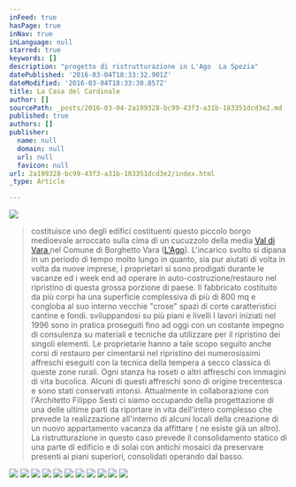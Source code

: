 ```yaml
---
inFeed: true
hasPage: true
inNav: true
inLanguage: null
starred: true
keywords: []
description: "progetto di ristrutturazione in L'Ago  La Spezia"
datePublished: '2016-03-04T18:33:32.901Z'
dateModified: '2016-03-04T18:33:30.857Z'
title: La Casa del Cardinale
author: []
sourcePath: _posts/2016-03-04-2a199328-bc99-43f3-a31b-183351dcd3e2.md
published: true
authors: []
publisher:
  name: null
  domain: null
  url: null
  favicon: null
url: 2a199328-bc99-43f3-a31b-183351dcd3e2/index.html
_type: Article

---
```

![](https://the-grid-user-content.s3-us-west-2.amazonaws.com/186fa636-8998-403c-9c57-aeaca4de5f4f.png)

> costituisce uno degli edifici costituenti questo piccolo borgo medioevale arroccato sulla cima di un cucuzzolo della media [Val di Vara ][0]nel Comune di Borghetto Vara ([L'Ago][1]). L'incarico svolto  si dipana in un periodo di tempo molto lungo in quanto, sia pur aiutati di volta in volta da nuove imprese, i proprietari si sono prodigati durante le vacanze ed i week end ad operare in auto-costruzione/restauro nel ripristino di questa grossa porzione di paese. Il fabbricato costituito da più corpi ha una superficie complessiva di più di 800 mq  e congloba al suo interno vecchie "crose" spazi di corte caratteristici cantine e fondi. sviluppandosi su più piani e livelli I lavori iniziati nel 1996 sono in pratica proseguiti fino ad oggi con un costante impegno di consulenza su materiali e tecniche  da utilizzare per il ripristino dei singoli elementi. Le proprietarie hanno a tale scopo seguito anche corsi di restauro per cimentarsi nel ripristino dei numerosissimi affreschi  eseguiti con la tecnica della tempera a secco classica di queste zone rurali. Ogni stanza ha roseti o altri affreschi con immagini di vita bucolica. Alcuni di questi affreschi sono di origine trecentesca e sono stati conservati intonsi. Attualmente in collaborazione con l'Architetto Filippo Sesti ci siamo occupando della progettazione di una delle ultime parti da riportare in vita  dell'intero complesso che prevede la realizzazione all'interno di alcuni locali della creazione di un nuovo appartamento vacanza da affittare ( ne esiste già un altro). La ristrutturazione in questo caso prevede il consolidamento statico di una parte di edificio e di solai con antichi mosaici da preservare presenti ai piani superiori, consolidati operando dal basso.

![](https://s3-us-west-2.amazonaws.com/the-grid-img/p/f0fe465f78c1baae071332433e698d75ee32ed5c.jpg)
![](https://s3-us-west-2.amazonaws.com/the-grid-img/p/f6a24d9603ca7b4e20ec55e1989cb793357888f7.jpg)
![](https://the-grid-user-content.s3-us-west-2.amazonaws.com/dd966261-9226-434e-b4b5-556029f5ecec.jpg)
![](https://the-grid-user-content.s3-us-west-2.amazonaws.com/df48c452-d71e-44f4-af1d-f9328b1409dc.jpg)
![](https://the-grid-user-content.s3-us-west-2.amazonaws.com/7b7d4f49-e09b-40e6-8f72-efa0eff10d52.jpg)
![](https://the-grid-user-content.s3-us-west-2.amazonaws.com/72eb1290-6c52-4f2a-819d-5cfc928c5764.jpg)
![](https://the-grid-user-content.s3-us-west-2.amazonaws.com/d9e9c154-5e97-458f-90b8-6a9cce0feb6d.jpg)
![](https://the-grid-user-content.s3-us-west-2.amazonaws.com/0e959403-f923-4202-859c-59fdde1e8bb4.jpg)
![](https://the-grid-user-content.s3-us-west-2.amazonaws.com/32c010ee-1e64-4b31-8338-4888af32c3e3.jpg)
![](https://the-grid-user-content.s3-us-west-2.amazonaws.com/451902ac-1b83-4a06-8f68-359d274584e1.jpg)
![](https://the-grid-user-content.s3-us-west-2.amazonaws.com/fbc47841-f59f-45da-99d5-967e3fd912a9.jpg)

[0]: https://it.wikipedia.org/wiki/Val_di_Vara
[1]: http://italia.indettaglio.it/ita/liguria/laspezia_borghettodivara_lago.html